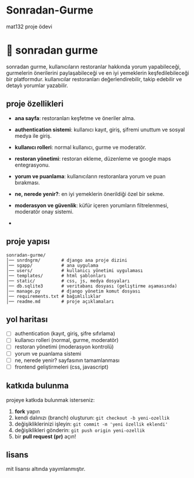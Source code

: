 # Sonradan-Gurme
mat132 proje ödevi

# 📌 sonradan gurme

sonradan gurme, kullanıcıların restoranlar hakkında yorum yapabileceği, gurmelerin önerilerini paylaşabileceği ve en iyi yemeklerin keşfedilebileceği bir platformdur. kullanıcılar restoranları değerlendirebilir, takip edebilir ve detaylı yorumlar yazabilir. 

## proje özellikleri
- **ana sayfa**: restoranları keşfetme ve öneriler alma.
- **authentication sistemi**: kullanıcı kayıt, giriş, şifremi unuttum ve sosyal medya ile giriş.
- **kullanıcı rolleri**: normal kullanıcı, gurme ve moderatör.
- **restoran yönetimi**: restoran ekleme, düzenleme ve google maps entegrasyonu.
- **yorum ve puanlama**: kullanıcıların restoranlara yorum ve puan bırakması.
- **ne, nerede yenir?**: en iyi yemeklerin önerildiği özel bir sekme.
- **moderasyon ve güvenlik**: küfür içeren yorumların filtrelenmesi, moderatör onay sistemi.

- 

## proje yapısı
```
sonradan-gurme/
│── snrdngrm/        # django ana proje dizini
│── sgapp/           # ana uygulama
│── users/           # kullanıcı yönetimi uygulaması
│── templates/       # html şablonları
│── static/          # css, js, medya dosyaları
│── db.sqlite3       # veritabanı dosyası (geliştirme aşamasında)
│── manage.py        # django yönetim komut dosyası
│── requirements.txt # bağımlılıklar
│── readme.md        # proje açıklamaları
```

## yol haritası
- [ ] authentication (kayıt, giriş, şifre sıfırlama)
- [ ] kullanıcı rolleri (normal, gurme, moderatör)
- [ ] restoran yönetimi (moderasyon kontrolü)
- [ ] yorum ve puanlama sistemi
- [ ] ne, nerede yenir? sayfasının tamamlanması
- [ ] frontend geliştirmeleri (css, javascript)

## katkıda bulunma
projeye katkıda bulunmak isterseniz:
1. **fork** yapın
2. kendi dalınızı (branch) oluşturun: `git checkout -b yeni-ozellik`
3. değişikliklerinizi işleyin: `git commit -m 'yeni özellik eklendi'`
4. değişiklikleri gönderin: `git push origin yeni-ozellik`
5. bir **pull request (pr)** açın!

## lisans
mit lisansı altında yayımlanmıştır.
